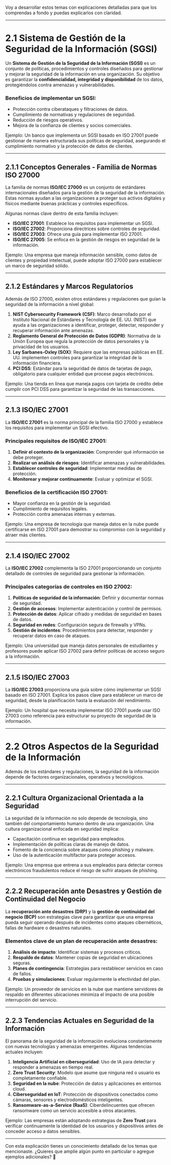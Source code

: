 Voy a desarrollar estos temas con explicaciones detalladas para que los comprendas a fondo y puedas explicarlos con claridad.  

---

# **2.1 Sistema de Gestión de la Seguridad de la Información (SGSI)**  

Un **Sistema de Gestión de la Seguridad de la Información (SGSI)** es un conjunto de políticas, procedimientos y controles diseñados para gestionar y mejorar la seguridad de la información en una organización. Su objetivo es garantizar la **confidencialidad, integridad y disponibilidad** de los datos, protegiéndolos contra amenazas y vulnerabilidades.  

### **Beneficios de implementar un SGSI:**  
- Protección contra ciberataques y filtraciones de datos.  
- Cumplimiento de normativas y regulaciones de seguridad.  
- Reducción de riesgos operativos.  
- Mejora de la confianza de clientes y socios comerciales.  

Ejemplo: Un banco que implementa un SGSI basado en ISO 27001 puede gestionar de manera estructurada sus políticas de seguridad, asegurando el cumplimiento normativo y la protección de datos de clientes.  

---

## **2.1.1 Conceptos Generales - Familia de Normas ISO 27000**  

La familia de normas **ISO/IEC 27000** es un conjunto de estándares internacionales diseñados para la gestión de la seguridad de la información. Estas normas ayudan a las organizaciones a proteger sus activos digitales y físicos mediante buenas prácticas y controles específicos.  

Algunas normas clave dentro de esta familia incluyen:  
- **ISO/IEC 27001**: Establece los requisitos para implementar un SGSI.  
- **ISO/IEC 27002**: Proporciona directrices sobre controles de seguridad.  
- **ISO/IEC 27003**: Ofrece una guía para implementar ISO 27001.  
- **ISO/IEC 27005**: Se enfoca en la gestión de riesgos en seguridad de la información.  

Ejemplo: Una empresa que maneja información sensible, como datos de clientes y propiedad intelectual, puede adoptar ISO 27000 para establecer un marco de seguridad sólido.  

---

## **2.1.2 Estándares y Marcos Regulatorios**  

Además de ISO 27000, existen otros estándares y regulaciones que guían la seguridad de la información a nivel global:  

1. **NIST Cybersecurity Framework (CSF)**: Marco desarrollado por el Instituto Nacional de Estándares y Tecnología de EE. UU. (NIST) que ayuda a las organizaciones a identificar, proteger, detectar, responder y recuperar información ante amenazas.  
2. **Reglamento General de Protección de Datos (GDPR)**: Normativa de la Unión Europea que regula la protección de datos personales y la privacidad de los usuarios.  
3. **Ley Sarbanes-Oxley (SOX)**: Requiere que las empresas públicas en EE. UU. implementen controles para garantizar la integridad de la información financiera.  
4. **PCI DSS**: Estándar para la seguridad de datos de tarjetas de pago, obligatorio para cualquier entidad que procese pagos electrónicos.  

Ejemplo: Una tienda en línea que maneja pagos con tarjeta de crédito debe cumplir con PCI DSS para garantizar la seguridad de las transacciones.  

---

## **2.1.3 ISO/IEC 27001**  

La **ISO/IEC 27001** es la norma principal de la familia ISO 27000 y establece los requisitos para implementar un SGSI efectivo.  

### **Principales requisitos de ISO/IEC 27001:**  
1. **Definir el contexto de la organización**: Comprender qué información se debe proteger.  
2. **Realizar un análisis de riesgos**: Identificar amenazas y vulnerabilidades.  
3. **Establecer controles de seguridad**: Implementar medidas de protección.  
4. **Monitorear y mejorar continuamente**: Evaluar y optimizar el SGSI.  

### **Beneficios de la certificación ISO 27001:**  
- Mayor confianza en la gestión de la seguridad.  
- Cumplimiento de requisitos legales.  
- Protección contra amenazas internas y externas.  

Ejemplo: Una empresa de tecnología que maneja datos en la nube puede certificarse en ISO 27001 para demostrar su compromiso con la seguridad y atraer más clientes.  

---

## **2.1.4 ISO/IEC 27002**  

La **ISO/IEC 27002** complementa la ISO 27001 proporcionando un conjunto detallado de controles de seguridad para gestionar la información.  

### **Principales categorías de controles en ISO 27002:**  
1. **Políticas de seguridad de la información**: Definir y documentar normas de seguridad.  
2. **Gestión de accesos**: Implementar autenticación y control de permisos.  
3. **Protección de datos**: Aplicar cifrado y medidas de seguridad en bases de datos.  
4. **Seguridad en redes**: Configuración segura de firewalls y VPNs.  
5. **Gestión de incidentes**: Procedimientos para detectar, responder y recuperar datos en caso de ataques.  

Ejemplo: Una universidad que maneja datos personales de estudiantes y profesores puede aplicar ISO 27002 para definir políticas de acceso seguro a la información.  

---

## **2.1.5 ISO/IEC 27003**  

La **ISO/IEC 27003** proporciona una guía sobre cómo implementar un SGSI basado en ISO 27001. Explica los pasos clave para establecer un marco de seguridad, desde la planificación hasta la evaluación del rendimiento.  

Ejemplo: Un hospital que necesita implementar ISO 27001 puede usar ISO 27003 como referencia para estructurar su proyecto de seguridad de la información.  

---

# **2.2 Otros Aspectos de la Seguridad de la Información**  

Además de los estándares y regulaciones, la seguridad de la información depende de factores organizacionales, operativos y tecnológicos.  

---

## **2.2.1 Cultura Organizacional Orientada a la Seguridad**  

La seguridad de la información no solo depende de tecnología, sino también del comportamiento humano dentro de una organización. Una cultura organizacional enfocada en seguridad implica:  

- Capacitación continua en seguridad para empleados.  
- Implementación de políticas claras de manejo de datos.  
- Fomento de la conciencia sobre ataques como phishing y malware.  
- Uso de la autenticación multifactor para proteger accesos.  

Ejemplo: Una empresa que entrena a sus empleados para detectar correos electrónicos fraudulentos reduce el riesgo de sufrir ataques de phishing.  

---

## **2.2.2 Recuperación ante Desastres y Gestión de Continuidad del Negocio**  

La **recuperación ante desastres (DRP)** y la **gestión de continuidad del negocio (BCP)** son estrategias clave para garantizar que una empresa pueda seguir operando después de incidentes como ataques cibernéticos, fallas de hardware o desastres naturales.  

### **Elementos clave de un plan de recuperación ante desastres:**  
1. **Análisis de impacto**: Identificar sistemas y procesos críticos.  
2. **Respaldo de datos**: Mantener copias de seguridad en ubicaciones seguras.  
3. **Planes de contingencia**: Estrategias para restablecer servicios en caso de fallos.  
4. **Pruebas y simulaciones**: Evaluar regularmente la efectividad del plan.  

Ejemplo: Un proveedor de servicios en la nube que mantiene servidores de respaldo en diferentes ubicaciones minimiza el impacto de una posible interrupción del servicio.  

---

## **2.2.3 Tendencias Actuales en Seguridad de la Información**  

El panorama de la seguridad de la información evoluciona constantemente con nuevas tecnologías y amenazas emergentes. Algunas tendencias actuales incluyen:  

1. **Inteligencia Artificial en ciberseguridad**: Uso de IA para detectar y responder a amenazas en tiempo real.  
2. **Zero Trust Security**: Modelo que asume que ninguna red o usuario es completamente confiable.  
3. **Seguridad en la nube**: Protección de datos y aplicaciones en entornos cloud.  
4. **Ciberseguridad en IoT**: Protección de dispositivos conectados como cámaras, sensores y electrodomésticos inteligentes.  
5. **Ransomware-as-a-Service (RaaS)**: Ciberdelincuentes que ofrecen ransomware como un servicio accesible a otros atacantes.  

Ejemplo: Las empresas están adoptando estrategias de **Zero Trust** para verificar continuamente la identidad de los usuarios y dispositivos antes de conceder acceso a datos sensibles.  

---

Con esta explicación tienes un conocimiento detallado de los temas que mencionaste. ¿Quieres que amplíe algún punto en particular o agregue ejemplos adicionales? 🚀
